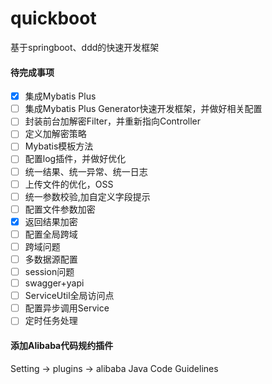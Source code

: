# quickboot
基于springboot、ddd的快速开发框架


#### 待完成事项




- [x] 集成Mybatis Plus
- [ ] 集成Mybatis Plus Generator快速开发框架，并做好相关配置
- [ ] 封装前台加解密Filter，并重新指向Controller
- [ ] 定义加解密策略
- [ ] Mybatis模板方法
- [ ] 配置log插件，并做好优化
- [ ] 统一结果、统一异常、统一日志
- [ ] 上传文件的优化，OSS
- [ ] 统一参数校验,加自定义字段提示 
- [ ] 配置文件参数加密
- [x] 返回结果加密
- [ ] 配置全局跨域
- [ ] 跨域问题
- [ ] 多数据源配置
- [ ] session问题
- [ ] swagger+yapi
- [ ] ServiceUtil全局访问点
- [ ] 配置异步调用Service
- [ ] 定时任务处理
 
#### 添加Alibaba代码规约插件
Setting -> plugins -> alibaba Java Code Guidelines
